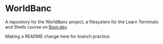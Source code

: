 # WorldBanc

A repository for the WorldBanc project, a filesystem for the Learn Terminals and Shells course on [Boot.dev](https://www.boot.dev).

Making a README change here for branch practice.
